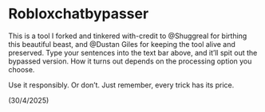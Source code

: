 # Robloxchatbypasser

This is a tool I forked and tinkered with-credit to @Shuggreal for birthing this beautiful beast, and @Dustan Giles for keeping the tool alive and preserved.
Type your sentences into the text bar above, and it’ll spit out the bypassed version. How it turns out depends on the processing option you choose.

Use it responsibly. Or don’t. Just remember, every trick has its price.

(30/4/2025)
